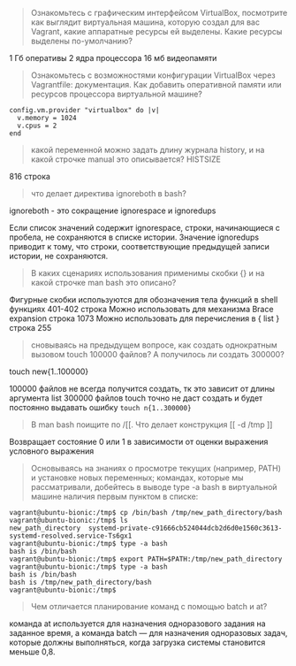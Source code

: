 > Ознакомьтесь с графическим интерфейсом VirtualBox, посмотрите как выглядит виртуальная машина, которую создал для вас Vagrant, какие аппаратные ресурсы ей выделены. Какие ресурсы выделены по-умолчанию?

1 Гб оперативы
2 ядра процессора
16 мб видеопамяти

> Ознакомьтесь с возможностями конфигурации VirtualBox через Vagrantfile: документация. Как добавить оперативной памяти или ресурсов процессора виртуальной машине?

```
config.vm.provider "virtualbox" do |v|
  v.memory = 1024
  v.cpus = 2
end
```

> какой переменной можно задать длину журнала history, и на какой строчке manual это описывается?
HISTSIZE 

816 строка

> что делает директива ignoreboth в bash?

ignoreboth - это сокращение ignorespace и ignoredups

Если список значений содержит ignorespace, строки, начинающиеся с пробела, не сохраняются в списке истории. Значение ignoredups приводит к тому, что строки, соответствующие предыдущей записи истории, не сохраняются.

> В каких сценариях использования применимы скобки {} и на какой строчке man bash это описано?

Фигурные скобки используются для обозначения тела функций в shell функциях 401-402 строка
Можно использовать для механизма Brace expansion строка 1073
Можно использовать для перечисления в { list } строка 255

> сновываясь на предыдущем вопросе, как создать однократным вызовом touch 100000 файлов? А получилось ли создать 300000?

touch new{1..100000}

100000 файлов не всегда получится создать, тк это зависит от длины аргумента list
300000 файлов touch точно не даст создать и будет постоянно выдавать ошибку `touch n{1..300000}`

> В man bash поищите по /\[\[. Что делает конструкция [[ -d /tmp ]]

Возвращает состояние 0 или 1 в зависимости от оценки выражения условного выражения

> Основываясь на знаниях о просмотре текущих (например, PATH) и установке новых переменных; командах, которые мы рассматривали, добейтесь в выводе type -a bash в виртуальной машине наличия первым пунктом в списке:

```
vagrant@ubuntu-bionic:/tmp$ cp /bin/bash /tmp/new_path_directory/bash
vagrant@ubuntu-bionic:/tmp$ ls
new_path_directory  systemd-private-c91666cb524044dcb2d6d0e1560c3613-systemd-resolved.service-Ts6gx1
vagrant@ubuntu-bionic:/tmp$ type -a bash
bash is /bin/bash
vagrant@ubuntu-bionic:/tmp$ export PATH=$PATH:/tmp/new_path_directory
vagrant@ubuntu-bionic:/tmp$ type -a bash
bash is /bin/bash
bash is /tmp/new_path_directory/bash
vagrant@ubuntu-bionic:/tmp$ 
```

> Чем отличается планирование команд с помощью batch и at?

команда at используется для назначения одноразового задания на заданное время, а команда batch — для назначения одноразовых задач, которые должны выполняться, когда загрузка системы становится меньше 0,8.
